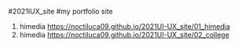 #2021IUX_site
#my portfolio site
1. himedia https://noctiluca09.github.io/2021UI-UX_site/01_himedia
2. himedia https://noctiluca09.github.io/2021UI-UX_site/02_college
